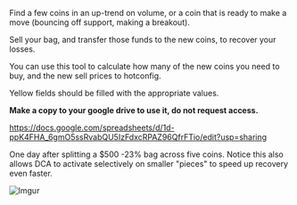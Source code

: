 
Find a few coins in an up-trend on volume, or a coin that is ready to make a move (bouncing off support, making a breakout).

Sell your bag, and transfer those funds to the new coins, to recover your losses.

You can use this tool to calculate how many of the new coins you need to buy, and the new sell prices to hotconfig.

Yellow fields should be filled with the appropriate values.


**Make a copy to your google drive to use it, do not request access.**

https://docs.google.com/spreadsheets/d/1d-ppK4FHA_6gmO5ssRvabQU5IzFdxcRPAZ96QfrFTio/edit?usp=sharing


One day after splitting a $500 -23% bag across five coins.  Notice this also allows DCA to activate selectively on smaller "pieces" to speed up recovery even faster.

![Imgur](https://i.imgur.com/kwqpdVc.png)

